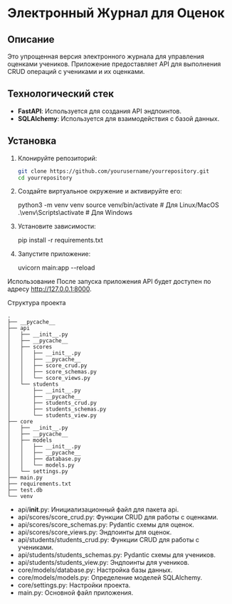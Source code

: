 # Электронный Журнал для Оценок

## Описание

Это упрощенная версия электронного журнала для управления оценками учеников. Приложение предоставляет API для выполнения CRUD операций с учениками и их оценками.

## Технологический стек

- **FastAPI**: Используется для создания API эндпоинтов.
- **SQLAlchemy**: Используется для взаимодействия с базой данных.

## Установка

1. Клонируйте репозиторий:

   ```bash
   git clone https://github.com/yourusername/yourrepository.git
   cd yourrepository

2. Создайте виртуальное окружение и активируйте его:
   
    python3 -m venv venv
    source venv/bin/activate  # Для Linux/MacOS
    .\venv\Scripts\activate  # Для Windows

3. Установите зависимости:
   
    pip install -r requirements.txt

4. Запустите приложение:

    uvicorn main:app --reload

Использование
После запуска приложения API будет доступен по адресу http://127.0.0.1:8000.


Структура проекта
```
.
├── __pycache__
├── api
│   ├── __init__.py
│   ├── __pycache__
│   ├── scores
│   │   ├── __init__.py
│   │   ├── __pycache__
│   │   ├── score_crud.py
│   │   ├── score_schemas.py
│   │   └── score_views.py
│   └── students
│       ├── __init__.py
│       ├── __pycache__
│       ├── students_crud.py
│       ├── students_schemas.py
│       └── students_view.py
├── core
│   ├── __init__.py
│   ├── __pycache__
│   ├── models
│   │   ├── __init__.py
│   │   ├── __pycache__
│   │   ├── database.py
│   │   └── models.py
│   └── settings.py
├── main.py
├── requirements.txt
├── test.db
└── venv
```

* api/__init__.py: Инициализационный файл для пакета api.
* api/scores/score_crud.py: Функции CRUD для работы с оценками.
* api/scores/score_schemas.py: Pydantic схемы для оценок.
* api/scores/score_views.py: Эндпоинты для оценок.
* api/students/students_crud.py: Функции CRUD для работы с учениками.
* api/students/students_schemas.py: Pydantic схемы для учеников.
* api/students/students_view.py: Эндпоинты для учеников.
* core/models/database.py: Настройка базы данных.
* core/models/models.py: Определение моделей SQLAlchemy.
* core/settings.py: Настройки проекта.
* main.py: Основной файл приложения.
